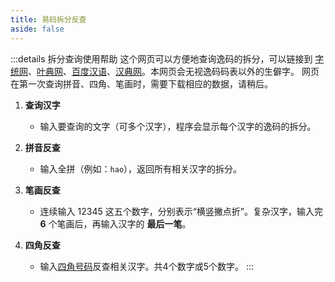 ```yaml
---
title: 易码拆分反查
aside: false
---
```

<script setup>
    import Search from "@/search/FetchSearch.vue"
</script>

<Search hanziJson="/easy-code/chaifen.json"  compJson="/easy-code/zigen.json" compFont="outi-font" id="easy-code"/>

:::details 拆分查询使用帮助
这个网页可以方便地查询逸码的拆分，可以链接到 [字统网](https://zi.tools/)、[叶典网](http://yedict.com/)、[百度汉语](https://hanyu.baidu.com/)、[汉典网](https://www.zdic.net/)。本网页会无视逸码码表以外的生僻字。
网页在第一次查询拼音、四角、笔画时，需要下载相应的数据，请稍后。

1. **查询汉字**
    - 输入要查询的文字（可多个汉字），程序会显示每个汉字的逸码的拆分。

2. **拼音反查**

    - 输入全拼（例如：`hao`），返回所有相关汉字的拆分。

3. **笔画反查**

    - 连续输入 12345 这五个数字，分别表示“横竖撇点折”。复杂汉字，输入完 **6**
个笔画后，再输入汉字的 **最后一笔**。

4. **四角反查**

    - 输入[四角号码](https://baike.baidu.com/item/%E5%9B%9B%E8%A7%92%E5%8F%B7%E7%A0%81/1217626)反查相关汉字。共4个数字或5个数字。
:::